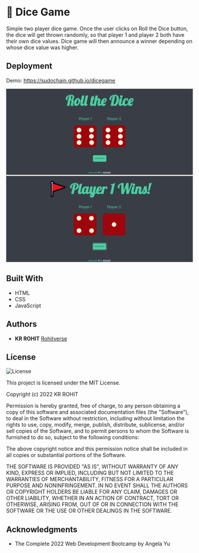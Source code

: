 # 🎲 Dice Game

Simple two player dice game. Once the user clicks on Roll the Dice button, the dice will get thrown randomly, so that player 1 and player 2 both have their own dice values. Dice game will then announce a winner depending on whose dice value was higher.


## Deployment

Demo: https://sudochain.github.io/dicegame

![dice-game](./images/one.png)
![dice-game](./images/two.png)


## Built With

  * HTML
  * CSS
  * JavaScript

## Authors

  * **KR ROHIT**
    [Rohitverse](https://github.com/sudochain)


## License

![License](https://img.shields.io/badge/license*MIT%20License-blue.svg)

This project is licensed under the MIT License.

Copyright (c) 2022 KR ROHIT

Permission is hereby granted, free of charge, to any person obtaining a copy
of this software and associated documentation files (the "Software"), to deal
in the Software without restriction, including without limitation the rights
to use, copy, modify, merge, publish, distribute, sublicense, and/or sell
copies of the Software, and to permit persons to whom the Software is
furnished to do so, subject to the following conditions:

The above copyright notice and this permission notice shall be included in all
copies or substantial portions of the Software.

THE SOFTWARE IS PROVIDED "AS IS", WITHOUT WARRANTY OF ANY KIND, EXPRESS OR
IMPLIED, INCLUDING BUT NOT LIMITED TO THE WARRANTIES OF MERCHANTABILITY,
FITNESS FOR A PARTICULAR PURPOSE AND NONINFRINGEMENT. IN NO EVENT SHALL THE
AUTHORS OR COPYRIGHT HOLDERS BE LIABLE FOR ANY CLAIM, DAMAGES OR OTHER
LIABILITY, WHETHER IN AN ACTION OF CONTRACT, TORT OR OTHERWISE, ARISING FROM,
OUT OF OR IN CONNECTION WITH THE SOFTWARE OR THE USE OR OTHER DEALINGS IN THE
SOFTWARE.

## Acknowledgments

  * The Complete 2022 Web Development Bootcamp by Angela Yu

